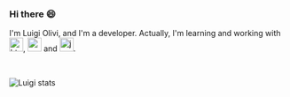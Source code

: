 ### Hi there :smile:

<p> 
   I'm Luigi Olivi, and I'm a developer. Actually, I'm learning and working with <img src="https://img.shields.io/badge/HTML5-E34F26?style=for-the-badge&logo=html5&logoColor=white" alt="html-logo" height="25px">,  <img src="https://img.shields.io/badge/CSS3-1572B6?style=for-the-badge&logo=css3&logoColor=white" alt="css-logo" height="25px"> and  <img src="https://img.shields.io/badge/JavaScript-F7DF1E?style=for-the-badge&logo=javascript&logoColor=black" alt=javascript-logo" height="25px">.
</p>

<br>

![Luigi stats](https://github-readme-stats.vercel.app/api?username=luigiolivi&show_icons=true&theme=tokyonight)

